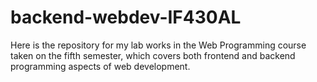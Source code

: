# backend-webdev-IF430AL
Here is the repository for my lab works in the Web Programming course taken on the fifth semester, which covers both frontend and backend programming aspects of web development.
